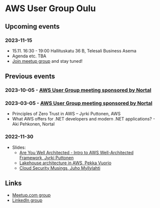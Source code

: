 # AWS User Group Oulu

## Upcoming events

### 2023-11-15

 * 15.11. 16:30 - 19:00 Hallituskatu 36 B, Telesali Business Asema
 * Agenda etc. TBA
 * [Join meetup group](https://www.meetup.com/aws-user-group-oulu/) and stay tuned!

## Previous events

### 2023-10-05 - [AWS User Group meeting sponsored by Nortal](https://www.meetup.com/aws-user-group-oulu/events/296272119/)

### 2023-03-05 - [AWS User Group meeting sponsored by Nortal](https://www.meetup.com/aws-user-group-oulu/events/293014402/)

 * Principles of Zero Trust in AWS – Jyrki Puttonen, AWS
 * What AWS offers for .NET developers and modern .NET applications? - Aki Pehkonen, Nortal


### 2022-11-30

* Slides:
  - [Are You Well Architected - Intro to AWS Well-Architected Framework, Jyrki Puttonen](https://github.com/awsoulu/awsoulu.github.io/raw/main/AWSUG%20Oulu%20-%20Are%20you%20well%20architected.pdf)
  - [Lakehouse architecture in AWS, Pekka Vuorio](https://github.com/awsoulu/awsoulu.github.io/raw/main/Lakehouse%20architecture%20in%20AWS%20.pdf) 
  - [Cloud Security Musings, Juho Myllylahti](https://github.com/awsoulu/awsoulu.github.io/raw/main/Cloud%20Security%20presentation%202022-10-25%20v1.pdf)

## Links

- [Meetup.com group](https://www.meetup.com/aws-user-group-oulu/)
- [LinkedIn group](https://www.linkedin.com/groups/9041511/)
